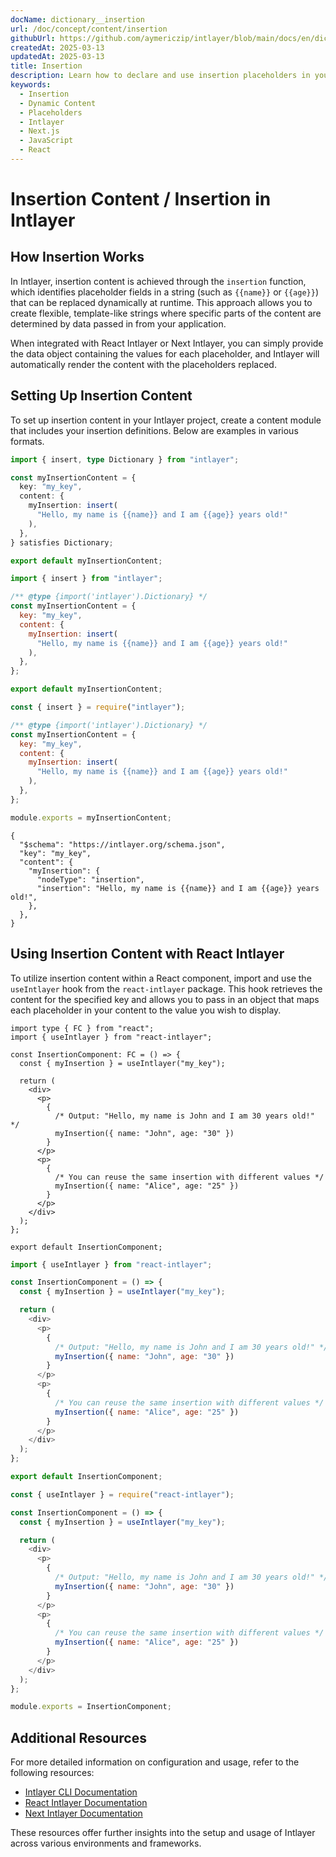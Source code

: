 ```yaml
---
docName: dictionary__insertion
url: /doc/concept/content/insertion
githubUrl: https://github.com/aymericzip/intlayer/blob/main/docs/en/dictionary/insertion.md
createdAt: 2025-03-13
updatedAt: 2025-03-13
title: Insertion
description: Learn how to declare and use insertion placeholders in your content. This documentation guides you through the steps to dynamically insert values within predefined content structures.
keywords:
  - Insertion
  - Dynamic Content
  - Placeholders
  - Intlayer
  - Next.js
  - JavaScript
  - React
---
```


# Insertion Content / Insertion in Intlayer

## How Insertion Works

In Intlayer, insertion content is achieved through the `insertion` function, which identifies placeholder fields in a string (such as `{{name}}` or `{{age}}`) that can be replaced dynamically at runtime. This approach allows you to create flexible, template-like strings where specific parts of the content are determined by data passed in from your application.

When integrated with React Intlayer or Next Intlayer, you can simply provide the data object containing the values for each placeholder, and Intlayer will automatically render the content with the placeholders replaced.

## Setting Up Insertion Content

To set up insertion content in your Intlayer project, create a content module that includes your insertion definitions. Below are examples in various formats.

```typescript fileName="**/*.content.ts" contentDeclarationFormat="typescript"
import { insert, type Dictionary } from "intlayer";

const myInsertionContent = {
  key: "my_key",
  content: {
    myInsertion: insert(
      "Hello, my name is {{name}} and I am {{age}} years old!"
    ),
  },
} satisfies Dictionary;

export default myInsertionContent;
```

```javascript fileName="**/*.content.mjs" contentDeclarationFormat="esm"
import { insert } from "intlayer";

/** @type {import('intlayer').Dictionary} */
const myInsertionContent = {
  key: "my_key",
  content: {
    myInsertion: insert(
      "Hello, my name is {{name}} and I am {{age}} years old!"
    ),
  },
};

export default myInsertionContent;
```

```javascript fileName="**/*.content.cjs" contentDeclarationFormat="commonjs"
const { insert } = require("intlayer");

/** @type {import('intlayer').Dictionary} */
const myInsertionContent = {
  key: "my_key",
  content: {
    myInsertion: insert(
      "Hello, my name is {{name}} and I am {{age}} years old!"
    ),
  },
};

module.exports = myInsertionContent;
```

```json5 fileName="**/*.content.json" contentDeclarationFormat="json"
{
  "$schema": "https://intlayer.org/schema.json",
  "key": "my_key",
  "content": {
    "myInsertion": {
      "nodeType": "insertion",
      "insertion": "Hello, my name is {{name}} and I am {{age}} years old!",
    },
  },
}
```

## Using Insertion Content with React Intlayer

To utilize insertion content within a React component, import and use the `useIntlayer` hook from the `react-intlayer` package. This hook retrieves the content for the specified key and allows you to pass in an object that maps each placeholder in your content to the value you wish to display.

```tsx fileName="**/*.tsx" codeFormat="typescript"
import type { FC } from "react";
import { useIntlayer } from "react-intlayer";

const InsertionComponent: FC = () => {
  const { myInsertion } = useIntlayer("my_key");

  return (
    <div>
      <p>
        {
          /* Output: "Hello, my name is John and I am 30 years old!" */
          myInsertion({ name: "John", age: "30" })
        }
      </p>
      <p>
        {
          /* You can reuse the same insertion with different values */
          myInsertion({ name: "Alice", age: "25" })
        }
      </p>
    </div>
  );
};

export default InsertionComponent;
```

```javascript fileName="**/*.mjx" codeFormat="esm"
import { useIntlayer } from "react-intlayer";

const InsertionComponent = () => {
  const { myInsertion } = useIntlayer("my_key");

  return (
    <div>
      <p>
        {
          /* Output: "Hello, my name is John and I am 30 years old!" */
          myInsertion({ name: "John", age: "30" })
        }
      </p>
      <p>
        {
          /* You can reuse the same insertion with different values */
          myInsertion({ name: "Alice", age: "25" })
        }
      </p>
    </div>
  );
};

export default InsertionComponent;
```

```javascript fileName="**/*.cjs" codeFormat="commonjs"
const { useIntlayer } = require("react-intlayer");

const InsertionComponent = () => {
  const { myInsertion } = useIntlayer("my_key");

  return (
    <div>
      <p>
        {
          /* Output: "Hello, my name is John and I am 30 years old!" */
          myInsertion({ name: "John", age: "30" })
        }
      </p>
      <p>
        {
          /* You can reuse the same insertion with different values */
          myInsertion({ name: "Alice", age: "25" })
        }
      </p>
    </div>
  );
};

module.exports = InsertionComponent;
```

## Additional Resources

For more detailed information on configuration and usage, refer to the following resources:

- [Intlayer CLI Documentation](https://github.com/aymericzip/intlayer/blob/main/docs/en/intlayer_cli.md)
- [React Intlayer Documentation](https://github.com/aymericzip/intlayer/blob/main/docs/en/intlayer_with_create_react_app.md)
- [Next Intlayer Documentation](https://github.com/aymericzip/intlayer/blob/main/docs/en/intlayer_with_nextjs_15.md)

These resources offer further insights into the setup and usage of Intlayer across various environments and frameworks.
